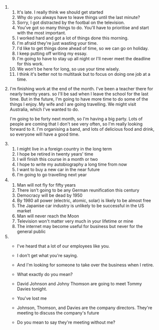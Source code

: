 1. 
    1. It's late. I really think we should get started
    2. Why do you always have to leave things until the last minute?
    3. Sorry, I got distracted by the footbal on the television.
    4. You've got so many things to do. You'll have to prioritise and start with the most important.
    5. I worked hard and got a lot of things done this morning.
    6. I'm afraid they're just wasting your time.
    7. I'd like to get things done ahead of time, so we can go on holiday.
    8. I keep putting off writing my essay.
    9. I'm going to have to stay up all night or I'll never meet the deadline for this work.
    10. We won't be here for long, so use your time wisely.
    11. I think it's better not to multitask but to focus on doing one job at a time.

2. 
    I'm finishing work at the end of the month. I've been a teacher there for nearly twenty years. so I'll be sad when I leave the school for the last time. But in the future, I'm going to have more time to do some of the things I enjoy. My wife and I are going travelling. We might visit Australia, which I've wanted to do.

    I'm going to be forty next month, so I'm having a big party. Lots of people are coming that I don't see very often, so I'm really looking forward to it. I'm organising a band, and lots of delicious food and drink, so everyone will have a good time.

3. 
    1. I might live in a foreign country in the long term
    2. I hope be retired in twenty years' time
    3. I will finish this course in a month or two
    4. I hope to write my autobiography a long time from now
    5. I want to buy a new car in the near future
    6. I'm going to go travelling next year

4. 
    1. Man will not fly for fifty years
    2. There isn't going to be any German reunification this century
    3. Democracy will be dead by 1950
    4. By 1980 all power (electric, atomic, solar) is likely to be almost free
    5. The Japanise car industry is unlikely to be successful in the US market
    6. Man will never reach the Moon
    7. Television won't matter very much in your lifetime or mine
    8. The internet may become useful for business but never for the general public

5. 
    - I've heard that a lot of our employees like you.
    - I don't get what you're saying.
    - And I'm looking for someone to take over the business when I retire.
    - What exactly do you mean?

    - David Johnson and Johny Thomson are going to meet Tommy Davies tonight.
    - You've lost me
    - Johnson, Thomson, and Davies are the company directors. They're meeting to discuss the company's future
    - Do you mean to say they're meeting without me?